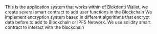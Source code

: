 This is the application system that works within of Blokdenti Wallet, we create several smart contract to add user functions in the Blockchain
We implement encryption system based in different algorithms that encrypt data before to add to Blockchain or IPFS Network.
We use solidity smart contract to interact with the blockchain